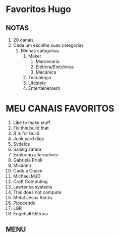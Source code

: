 # Favoritos Hugo

## NOTAS

1. 20 canais
2. Cada um escolhe suas categorias
   1. Minhas categorias
      1. Maker
         1. Marcenaria
         2. Elétrica/Eletrônica
         3. Mecânica
      2. Tecnologia
      3. Lifestyle
      4. Entertainement

# MEU CANAIS FAVORITOS

1. Like to make stuff
2. Fix this build that
3. B Is for build
4. Junk yard digs
5. Svdelos
6. Sailing zatara
7. Exploring alternatives
8. Gabriela Prioli
9. Mikannn
10. Cade a Chave
11. Michael MJD
12. Craft Computing
13. Lawrence systems
14. This does not compute
15. Metal Jesus Rocks
16. Pipocando
17. LGR
18. Engehall Elétrica

## MENU